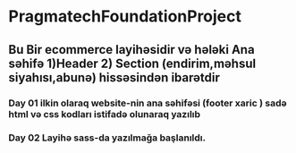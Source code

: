 # PragmatechFoundationProject
## Bu Bir ecommerce layihəsidir və hələki Ana səhifə 1)Header 2) Section (endirim,məhsul siyahısı,abunə) hissəsindən ibarətdir
### Day 01 ilkin olaraq website-nin ana səhifəsi (footer xaric ) sadə html və css kodları istifadə olunaraq yazılıb
### Day 02 Layihə sass-da yazılmağa başlanıldı.
